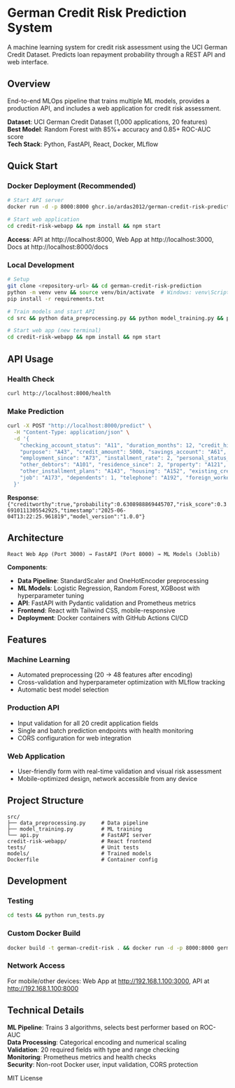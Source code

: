 # German Credit Risk Prediction System

A machine learning system for credit risk assessment using the UCI German Credit Dataset. Predicts loan repayment probability through a REST API and web interface.

## Overview

End-to-end MLOps pipeline that trains multiple ML models, provides a production API, and includes a web application for credit risk assessment.

**Dataset**: UCI German Credit Dataset (1,000 applications, 20 features)  
**Best Model**: Random Forest with 85%+ accuracy and 0.85+ ROC-AUC score  
**Tech Stack**: Python, FastAPI, React, Docker, MLflow

## Quick Start

### Docker Deployment (Recommended)

```bash
# Start API server
docker run -d -p 8000:8000 ghcr.io/ardas2012/german-credit-risk-prediction:main

# Start web application
cd credit-risk-webapp && npm install && npm start
```

**Access**: API at http://localhost:8000, Web App at http://localhost:3000, Docs at http://localhost:8000/docs

### Local Development

```bash
# Setup
git clone <repository-url> && cd german-credit-risk-prediction
python -m venv venv && source venv/bin/activate  # Windows: venv\Scripts\activate
pip install -r requirements.txt

# Train models and start API
cd src && python data_preprocessing.py && python model_training.py && python api.py &

# Start web app (new terminal)
cd credit-risk-webapp && npm install && npm start
```

## API Usage

### Health Check
```bash
curl http://localhost:8000/health
```

### Make Prediction
```bash
curl -X POST "http://localhost:8000/predict" \
  -H "Content-Type: application/json" \
  -d '{
    "checking_account_status": "A11", "duration_months": 12, "credit_history": "A32",
    "purpose": "A43", "credit_amount": 5000, "savings_account": "A61",
    "employment_since": "A73", "installment_rate": 2, "personal_status_sex": "A93",
    "other_debtors": "A101", "residence_since": 2, "property": "A121", "age": 35,
    "other_installment_plans": "A143", "housing": "A152", "existing_credits": 1,
    "job": "A173", "dependents": 1, "telephone": "A192", "foreign_worker": "A201"
  }'
```

**Response**: `{"creditworthy":true,"probability":0.6308988869445707,"risk_score":0.36910111305542925,"timestamp":"2025-06-04T13:22:25.961819","model_version":"1.0.0"}`

## Architecture

```
React Web App (Port 3000) → FastAPI (Port 8000) → ML Models (Joblib)
```

**Components**:
- **Data Pipeline**: StandardScaler and OneHotEncoder preprocessing
- **ML Models**: Logistic Regression, Random Forest, XGBoost with hyperparameter tuning
- **API**: FastAPI with Pydantic validation and Prometheus metrics
- **Frontend**: React with Tailwind CSS, mobile-responsive
- **Deployment**: Docker containers with GitHub Actions CI/CD

## Features

### Machine Learning
- Automated preprocessing (20 → 48 features after encoding)
- Cross-validation and hyperparameter optimization with MLflow tracking
- Automatic best model selection

### Production API
- Input validation for all 20 credit application fields
- Single and batch prediction endpoints with health monitoring
- CORS configuration for web integration

### Web Application
- User-friendly form with real-time validation and visual risk assessment
- Mobile-optimized design, network accessible from any device

## Project Structure

```
src/
├── data_preprocessing.py     # Data pipeline
├── model_training.py         # ML training
└── api.py                    # FastAPI server
credit-risk-webapp/           # React frontend
tests/                        # Unit tests
models/                       # Trained models
Dockerfile                    # Container config
```

## Development

### Testing
```bash
cd tests && python run_tests.py
```

### Custom Docker Build
```bash
docker build -t german-credit-risk . && docker run -d -p 8000:8000 german-credit-risk
```

### Network Access
For mobile/other devices: Web App at http://192.168.1.100:3000, API at http://192.168.1.100:8000

## Technical Details

**ML Pipeline**: Trains 3 algorithms, selects best performer based on ROC-AUC  
**Data Processing**: Categorical encoding and numerical scaling  
**Validation**: 20 required fields with type and range checking  
**Monitoring**: Prometheus metrics and health checks  
**Security**: Non-root Docker user, input validation, CORS protection

MIT License
